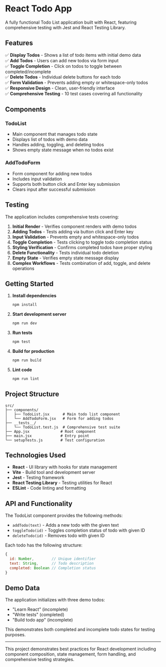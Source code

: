 # React Todo App

A fully functional Todo List application built with React, featuring comprehensive testing with Jest and React Testing Library.

## Features

✅ **Display Todos** - Shows a list of todo items with initial demo data  
✅ **Add Todos** - Users can add new todos via form input  
✅ **Toggle Completion** - Click on todos to toggle between completed/incomplete  
✅ **Delete Todos** - Individual delete buttons for each todo  
✅ **Form Validation** - Prevents adding empty or whitespace-only todos  
✅ **Responsive Design** - Clean, user-friendly interface  
✅ **Comprehensive Testing** - 10 test cases covering all functionality

## Components

### TodoList
- Main component that manages todo state
- Displays list of todos with demo data
- Handles adding, toggling, and deleting todos
- Shows empty state message when no todos exist

### AddTodoForm
- Form component for adding new todos
- Includes input validation
- Supports both button click and Enter key submission
- Clears input after successful submission

## Testing

The application includes comprehensive tests covering:

1. **Initial Render** - Verifies component renders with demo todos
2. **Adding Todos** - Tests adding via button click and Enter key
3. **Input Validation** - Prevents empty and whitespace-only todos
4. **Toggle Completion** - Tests clicking to toggle todo completion status
5. **Styling Verification** - Confirms completed todos have proper styling
6. **Delete Functionality** - Tests individual todo deletion
7. **Empty State** - Verifies empty state message display
8. **Complex Workflows** - Tests combination of add, toggle, and delete operations

## Getting Started

1. **Install dependencies**
   ```bash
   npm install
   ```

2. **Start development server**
   ```bash
   npm run dev
   ```

3. **Run tests**
   ```bash
   npm test
   ```

4. **Build for production**
   ```bash
   npm run build
   ```

5. **Lint code**
   ```bash
   npm run lint
   ```

## Project Structure

```
src/
├── components/
│   ├── TodoList.jsx      # Main todo list component
│   └── AddTodoForm.jsx   # Form for adding todos
├── __tests__/
│   └── TodoList.test.js  # Comprehensive test suite
├── App.jsx              # Root component
├── main.jsx             # Entry point
└── setupTests.js        # Test configuration
```

## Technologies Used

- **React** - UI library with hooks for state management
- **Vite** - Build tool and development server
- **Jest** - Testing framework
- **React Testing Library** - Testing utilities for React
- **ESLint** - Code linting and formatting

## API and Functionality

The TodoList component provides the following methods:

- `addTodo(text)` - Adds a new todo with the given text
- `toggleTodo(id)` - Toggles completion status of todo with given ID
- `deleteTodo(id)` - Removes todo with given ID

Each todo has the following structure:
```javascript
{
  id: Number,        // Unique identifier
  text: String,      // Todo description
  completed: Boolean // Completion status
}
```

## Demo Data

The application initializes with three demo todos:
- "Learn React" (incomplete)
- "Write tests" (completed)
- "Build todo app" (incomplete)

This demonstrates both completed and incomplete todo states for testing purposes.

---

This project demonstrates best practices for React development including component composition, state management, form handling, and comprehensive testing strategies.
